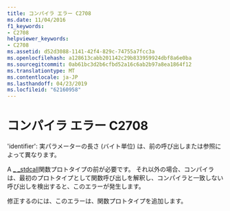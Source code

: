 ```yaml
---
title: コンパイラ エラー C2708
ms.date: 11/04/2016
f1_keywords:
- C2708
helpviewer_keywords:
- C2708
ms.assetid: d52d3088-1141-42f4-829c-74755a7fcc3a
ms.openlocfilehash: a128613cabb201142c29b833959924dbf8a6e0ba
ms.sourcegitcommit: 0ab61bc3d2b6cfbd52a16c6ab2b97a8ea1864f12
ms.translationtype: MT
ms.contentlocale: ja-JP
ms.lasthandoff: 04/23/2019
ms.locfileid: "62160958"
---
```

# <a name="compiler-error-c2708"></a>コンパイラ エラー C2708

'identifier': 実パラメーターの長さ (バイト単位) は、前の呼び出しまたは参照によって異なります。

A [_ _stdcall](../../cpp/stdcall.md)関数プロトタイプの前が必要です。 それ以外の場合、コンパイラは、最初のプロトタイプとして関数呼び出しを解釈し、コンパイラと一致しない呼び出しを検出すると、このエラーが発生します。

修正するのには、このエラーは、関数プロトタイプを追加します。